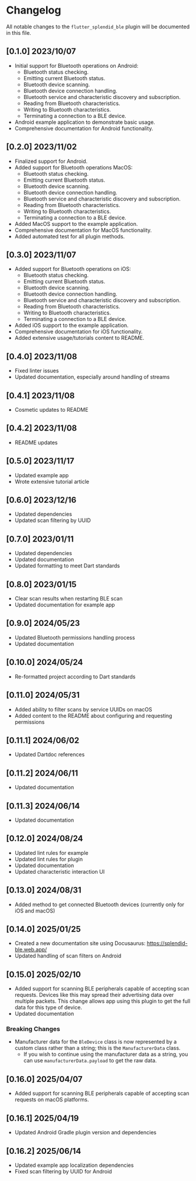 # Changelog

All notable changes to the `flutter_splendid_ble` plugin will be documented in this file.

## [0.1.0] 2023/10/07

- Initial support for Bluetooth operations on Android:
    - Bluetooth status checking.
    - Emitting current Bluetooth status.
    - Bluetooth device scanning.
    - Bluetooth device connection handling.
    - Bluetooth service and characteristic discovery and subscription.
    - Reading from Bluetooth characteristics.
    - Writing to Bluetooth characteristics.
    - Terminating a connection to a BLE device.
- Android example application to demonstrate basic usage.
- Comprehensive documentation for Android functionality.

## [0.2.0] 2023/11/02

- Finalized support for Android.
- Added support for Bluetooth operations MacOS:
    - Bluetooth status checking.
    - Emitting current Bluetooth status.
    - Bluetooth device scanning.
    - Bluetooth device connection handling.
    - Bluetooth service and characteristic discovery and subscription.
    - Reading from Bluetooth characteristics.
    - Writing to Bluetooth characteristics.
    - Terminating a connection to a BLE device.
- Added MacOS support to the example application.
- Comprehensive documentation for MacOS functionality.
- Added automated test for all plugin methods.

## [0.3.0] 2023/11/07

- Added support for Bluetooth operations on iOS:
    - Bluetooth status checking.
    - Emitting current Bluetooth status.
    - Bluetooth device scanning.
    - Bluetooth device connection handling.
    - Bluetooth service and characteristic discovery and subscription.
    - Reading from Bluetooth characteristics.
    - Writing to Bluetooth characteristics.
    - Terminating a connection to a BLE device.
- Added iOS support to the example application.
- Comprehensive documentation for iOS functionality.
- Added extensive usage/tutorials content to README.

## [0.4.0] 2023/11/08

- Fixed linter issues
- Updated documentation, especially around handling of streams

## [0.4.1] 2023/11/08

- Cosmetic updates to README

## [0.4.2] 2023/11/08

- README updates

## [0.5.0] 2023/11/17

- Updated example app
- Wrote extensive tutorial article

## [0.6.0] 2023/12/16

- Updated dependencies
- Updated scan filtering by UUID

## [0.7.0] 2023/01/11

- Updated dependencies
- Updated documentation
- Updated formatting to meet Dart standards

## [0.8.0] 2023/01/15

- Clear scan results when restarting BLE scan
- Updated documentation for example app

## [0.9.0] 2024/05/23

- Updated Bluetooth permissions handling process
- Updated documentation

## [0.10.0] 2024/05/24

- Re-formatted project according to Dart standards

## [0.11.0] 2024/05/31

- Added ability to filter scans by service UUIDs on macOS
- Added content to the README about configuring and requesting permissions

## [0.11.1] 2024/06/02

- Updated Dartdoc references

## [0.11.2] 2024/06/11

- Updated documentation

## [0.11.3] 2024/06/14

- Updated documentation

## [0.12.0] 2024/08/24

- Updated lint rules for example
- Updated lint rules for plugin
- Updated documentation
- Updated characteristic interaction UI

## [0.13.0] 2024/08/31

- Added method to get connected Bluetooth devices (currently only for iOS and macOS)

## [0.14.0] 2025/01/25

- Created a new documentation site using Docusaurus: https://splendid-ble.web.app/
- Updated handling of scan filters on Android

## [0.15.0] 2025/02/10

- Added support for scanning BLE peripherals capable of accepting scan requests. Devices like this
  may spread their advertising data over multiple packets. This change allows app using this plugin
  to get the full data for this type of device.
- Updated documentation

### Breaking Changes
- Manufacturer data for the `BleDevice` class is now represented by a custom class rather than a string; this is the `ManufacturerData` class.
  - If you wish to continue using the manufacturer data as a string, you can use `manufacturerData.payload` to get the raw data.

## [0.16.0] 2025/04/07

- Added support for scanning BLE peripherals capable of accepting scan requests on macOS platforms.

## [0.16.1] 2025/04/19

- Updated Android Gradle plugin version and dependencies

## [0.16.2] 2025/06/14

- Updated example app localization dependencies
- Fixed scan filtering by UUID for Android